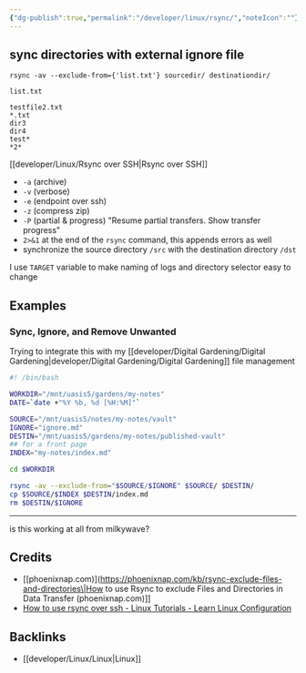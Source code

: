 ```yaml
---
{"dg-publish":true,"permalink":"/developer/linux/rsync/","noteIcon":""}
---
```


## sync directories with external ignore file

```shell
rsync -av --exclude-from={'list.txt'} sourcedir/ destinationdir/
```

`list.txt`
```shell
testfile2.txt
*.txt
dir3
dir4
test*
*2*
```

[[developer/Linux/Rsync over SSH\|Rsync over SSH]]

- `-a` (archive)
- `-v` (verbose)
- `-e` (endpoint over ssh)
- `-z` (compress zip)
- `-P` (partial & progress) "Resume partial transfers. Show transfer progress"
- `2>&1` at the end of the `rsync` command, this appends errors as well
- synchronize the source directory `/src` with the destination directory `/dst`

I use `TARGET` variable to make naming of logs and directory selector easy to change

## Examples

### Sync, Ignore, and Remove Unwanted

Trying to integrate this with my [[developer/Digital Gardening/Digital Gardening\|developer/Digital Gardening/Digital Gardening]] file management

```bash
#! /bin/bash

WORKDIR="/mnt/uasis5/gardens/my-notes"
DATE=`date +"%Y %b, %d [%H:%M]"`

SOURCE="/mnt/uasis5/notes/my-notes/vault"
IGNORE="ignore.md"
DESTIN="/mnt/uasis5/gardens/my-notes/published-vault"
## for a front page
INDEX="my-notes/index.md"

cd $WORKDIR

rsync -av --exclude-from="$SOURCE/$IGNORE" $SOURCE/ $DESTIN/
cp $SOURCE/$INDEX $DESTIN/index.md
rm $DESTIN/$IGNORE
```

---
is this working at all from milkywave? 
## Credits
- [[phoenixnap.com)](https://phoenixnap.com/kb/rsync-exclude-files-and-directories\|How to use Rsync to exclude Files and Directories in Data Transfer (phoenixnap.com)]]
- [How to use rsync over ssh - Linux Tutorials - Learn Linux Configuration](https://linuxconfig.org/using-rsync-over-ssh-an-ultimate-backup-tool)

## Backlinks
- [[developer/Linux/Linux\|Linux]]